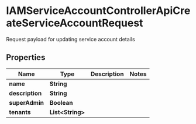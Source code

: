 

# IAMServiceAccountControllerApiCreateServiceAccountRequest

Request payload for updating service account details

## Properties

| Name | Type | Description | Notes |
|------------ | ------------- | ------------- | -------------|
|**name** | **String** |  |  |
|**description** | **String** |  |  |
|**superAdmin** | **Boolean** |  |  |
|**tenants** | **List&lt;String&gt;** |  |  |



